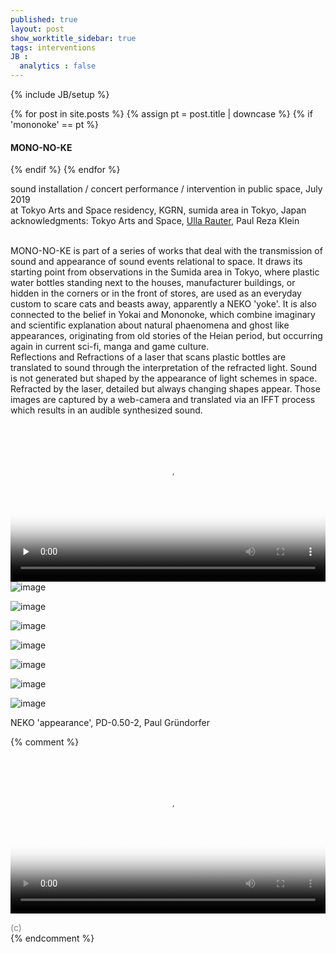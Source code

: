 ```yaml
---
published: true
layout: post
show_worktitle_sidebar: true
tags: interventions
JB :
  analytics : false
---
```


{% include JB/setup %}

<div class="container-parent">
<div class="container-narrow-right">
{% for post in site.posts %}
	{% assign pt = post.title | downcase %}
	{% if 'mononoke' == pt %}
<h4><a href="{{ BASE_PATH }}{{ post.url }}"></a>MONO-NO-KE</h4>
	{% endif %}
{% endfor %}

<p>
sound installation / concert performance / intervention in public space, July 2019<br />
at Tokyo Arts and Space residency, KGRN, sumida area in Tokyo, Japan<br />
acknowledgments: Tokyo Arts and Space, <a href="http://www.ullarauter.com/" target="_blank">Ulla Rauter</a>, Paul Reza Klein<br />
<br />


MONO-NO-KE is part of a series of works that deal with the transmission of sound and appearance of sound events relational to space. It draws its starting point from observations in the Sumida area in Tokyo, where plastic water bottles standing next to the houses, manufacturer buildings, or hidden in the corners or in the front of stores, are used as an everyday custom to scare cats and beasts away, apparently a NEKO 'yoke'. It is also connected to the belief in Yokai and Mononoke, which combine imaginary and scientific explanation about natural phaenomena and ghost like appearances, originating from old stories of the Heian period, but occurring again in current sci-fi, manga and game culture.
<br />
Reflections and Refractions of a laser that scans plastic bottles are translated to sound through the interpretation of the refracted light. Sound is not generated but shaped by the appearance of light schemes in space. Refracted by the laser, detailed but always changing shapes appear. Those images are captured by a web-camera and translated via an IFFT process which results in an audible synthesized sound.
</p>
</div>


<div class="container-narrow-left">
<video controls preload="none" poster="{{ site.url }}/images/mononoke_sm1.jpg" width="100%" height="auto">
  <source src="{{ site.url }}/images/mononoke_sm1.mp4" type="video/mp4" loading="lazy">
</video>

<img src="{{ site.url }}/images/mononoke_bot1_lg.jpg" loading="eager" alt="image">
<p></p>
<p></p>
<img src="{{ site.url }}/images/mononoke_bot2_lg.jpg" loading="eager" alt="image">
<p></p>





<img src="{{ site.url }}/images/mononoke3_small.jpg" loading="eager" alt="image">
<p></p>
<img src="{{ site.url }}/images/mononoke1_sm.jpg" loading="eager" alt="image">
<p></p>
<img src="{{ site.url }}/images/mononoke2_sm.jpg" loading="eager" alt="image">
<p></p>
<img src="{{ site.url }}/images/mononoke3b_small.jpg" loading="eager" alt="image">
<p></p>
<img src="{{ site.url }}/images/mononoke6_cat2_lg.jpg" loading="eager" alt="image">
<p>NEKO 'appearance', PD-0.50-2, Paul Gründorfer</p>

</div>
</div>


{% comment %}

<video preload="metadata" poster="{{ site.url }}/images/am_night_poster.jpg" width="100%" height="auto" controls>
  <source src="{{ site.url }}/images/mononoke_sm1.mp4" type="video/mp4" loading="lazy">
</video>

<font color="grey">(c)<br /></font>
{% endcomment %}
